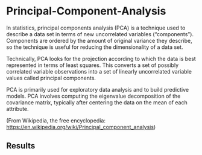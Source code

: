 # Principal-Component-Analysis

In statistics, principal components analysis (PCA) is a technique used to describe a data set in terms of new uncorrelated variables (“components”). Components are ordered by the amount of original variance they describe, so the technique is useful for reducing the dimensionality of a data set.

Technically, PCA looks for the projection according to which the data is best represented in terms of least squares. This converts a set of possibly correlated variable observations into a set of linearly uncorrelated variable values called principal components.

PCA is primarily used for exploratory data analysis and to build predictive models. PCA involves computing the eigenvalue decomposition of the covariance matrix, typically after centering the data on the mean of each attribute.

(From Wikipedia, the free encyclopedia: https://en.wikipedia.org/wiki/Principal_component_analysis)

## Results

